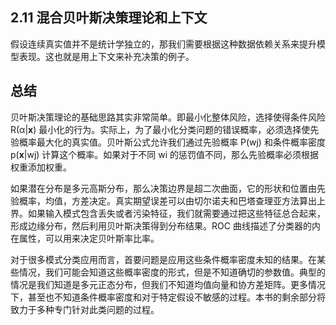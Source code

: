 ## 2.11 混合贝叶斯决策理论和上下文

假设连续真实值并不是统计学独立的，那我们需要根据这种数据依赖关系来提升模型表现。这也就是用上下文来补充决策的例子。

## 总结

贝叶斯决策理论的基础思路其实非常简单。即最小化整体风险，选择使得条件风险 R(α|**x**) 最小化的行为。实际上，为了最小化分类问题的错误概率，必须选择使先验概率最大化的真实值。贝叶斯公式允许我们通过先验概率 P(wj) 和条件概率密度 p(**x**|wj) 计算这个概率。如果对于不同 wi 的惩罚值不同，那么先验概率必须根据权重添加权重。

如果潜在分布是多元高斯分布，那么决策边界是超二次曲面，它的形状和位置由先验概率，均值，方差决定。真实期望误差可以由切尔诺夫和巴塔查理亚方法算出上界。如果输入模式包含丢失或者污染特征，我们就需要通过把这些特征总合起来，形成边缘分布，然后利用贝叶斯决策得到分布结果。ROC 曲线描述了分类器的内在属性，可以用来决定贝叶斯率比率。

对于很多模式分类应用而言，首要问题是应用这些条件概率密度未知的结果。在某些情况，我们可能会知道这些概率密度的形式，但是不知道确切的参数值。典型的情况是我们知道是多元正态分布，但我们不知道均值向量和协方差矩阵。更多情况下，甚至也不知道条件概率密度和对于特定假设不敏感的过程。本书的剩余部分将致力于多种专门针对此类问题的过程。